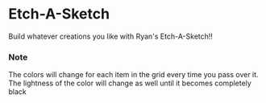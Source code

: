 # Etch-A-Sketch
Build whatever creations you like with Ryan's Etch-A-Sketch!!

### Note
The colors will change for each item in the grid every time you pass over it. The lightness of the color
will change as well until it becomes completely black